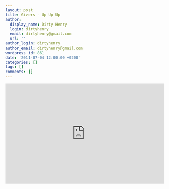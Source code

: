 ```yaml
---
layout: post
title: Givers - Up Up Up
author:
  display_name: Dirty Henry
  login: dirtyhenry
  email: dirtyhenry@gmail.com
  url: ''
author_login: dirtyhenry
author_email: dirtyhenry@gmail.com
wordpress_id: 861
date: '2011-07-04 12:00:00 +0200'
categories: []
tags: []
comments: []
---
```

<iframe width="500" height="314" src="http://www.youtube.com/embed/A0vzHSPmTfE" frameborder="0" allowfullscreen></iframe>
